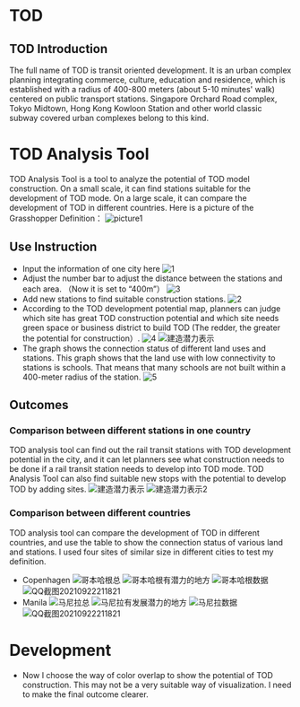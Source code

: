 # TOD
## TOD Introduction
The full name of TOD is transit oriented development. It is an urban complex planning integrating commerce, culture, education and residence, which is established with a radius of 400-800 meters (about 5-10 minutes' walk) centered on public transport stations. Singapore Orchard Road complex, Tokyo Midtown, Hong Kong Kowloon Station and other world classic subway covered urban complexes belong to this kind.
# TOD Analysis Tool
TOD Analysis Tool is a tool to analyze the potential of TOD model construction. On a small scale, it can find stations suitable for the development of TOD mode. On a large scale, it can compare the development of TOD in different countries. Here is a picture of the Grasshopper Definition：
![picture1](https://user-images.githubusercontent.com/88954942/134769956-b0d61978-0fba-47eb-92de-bad0d63f6696.jpg)
## Use Instruction
- Input the information of one city here
![1](https://user-images.githubusercontent.com/88954942/134771455-d2559c76-8852-4610-b711-7919b2b5356c.jpg)
- Adjust the number bar to adjust the distance between the stations and each area. （Now it is set to “400m”）
![3](https://user-images.githubusercontent.com/88954942/134771464-421d52fc-950d-4e31-84d1-de02ef642900.jpg)
- Add new stations to find suitable construction stations.
![2](https://user-images.githubusercontent.com/88954942/134771493-bffdf3aa-e48b-489f-aef7-8f0f52cd4731.jpg)
- According to the TOD development potential map, planners can judge which site has great TOD construction potential and which site needs green space or business district to build TOD (The redder, the greater the potential for construction）.
![4](https://user-images.githubusercontent.com/88954942/134771497-423416fe-165c-49ee-b33c-24eefd5bf334.jpg)
![建造潜力表示](https://user-images.githubusercontent.com/88954942/134771504-57550594-6c06-451f-8150-b943af7c93df.jpg)
- The graph shows the connection status of different land uses and stations. This graph shows that the land use with low connectivity to stations is schools. That means that many schools are not built within a 400-meter radius of the station.
![5](https://user-images.githubusercontent.com/88954942/134771512-f6213ac0-3565-427c-a5b8-d9d13975deff.jpg)
## Outcomes
### Comparison between different stations in one country
TOD analysis tool can find out the rail transit stations with TOD development potential in the city, and it can let planners see what construction needs to be done if a rail transit station needs to develop into TOD mode. TOD Analysis Tool can also find suitable new stops with the potential to develop TOD by adding sites.
![建造潜力表示](https://user-images.githubusercontent.com/88954942/134771518-737caf2c-ccc2-47b4-9d18-13a4dbfe9ab3.jpg)
![建造潜力表示2](https://user-images.githubusercontent.com/88954942/134771522-8720d799-3c5f-4e41-b95a-b5c52b570555.jpg)
### Comparison between different countries
TOD analysis tool can compare the development of TOD in different countries, and use the table to show the connection status of various land and stations.
I used four sites of similar size in different cities to test my definition.
- Copenhagen
![哥本哈根总](https://user-images.githubusercontent.com/88954942/134771525-f1fc1041-39d1-46b5-8092-fa9a2138a065.jpg)
![哥本哈根有潜力的地方](https://user-images.githubusercontent.com/88954942/134771528-ff392a48-34f7-495f-b5d8-d0db79730ac0.jpg)
![哥本哈根数据](https://user-images.githubusercontent.com/88954942/134771535-d41b202d-baaf-4a27-8954-c1ba9779de88.jpg)![QQ截图20210922211821](https://user-images.githubusercontent.com/88954942/134771542-3aa7f99f-bce7-4bd2-82f7-b2030951b80f.jpg)
- Manila
![马尼拉总](https://user-images.githubusercontent.com/88954942/134771560-072e3d50-1bae-4682-9096-fa48343c7f03.jpg)
![马尼拉有发展潜力的地方](https://user-images.githubusercontent.com/88954942/134771566-f5d430f4-8eb3-4954-bf14-3e1ac0c0e96c.jpg)
![马尼拉数据](https://user-images.githubusercontent.com/88954942/134771567-134b560b-2151-48bf-8205-80e07dd82538.jpg)![QQ截图20210922211821](https://user-images.githubusercontent.com/88954942/134771568-09cab734-4aaa-4903-b429-6c65f301933c.jpg)
# Development
- Now I choose the way of color overlap to show the potential of TOD construction. This may not be a very suitable way of visualization. I need to make the final  outcome clearer.
